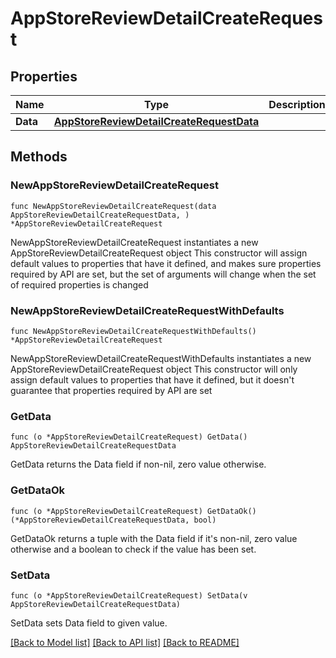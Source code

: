 # AppStoreReviewDetailCreateRequest

## Properties

Name | Type | Description | Notes
------------ | ------------- | ------------- | -------------
**Data** | [**AppStoreReviewDetailCreateRequestData**](AppStoreReviewDetailCreateRequestData.md) |  | 

## Methods

### NewAppStoreReviewDetailCreateRequest

`func NewAppStoreReviewDetailCreateRequest(data AppStoreReviewDetailCreateRequestData, ) *AppStoreReviewDetailCreateRequest`

NewAppStoreReviewDetailCreateRequest instantiates a new AppStoreReviewDetailCreateRequest object
This constructor will assign default values to properties that have it defined,
and makes sure properties required by API are set, but the set of arguments
will change when the set of required properties is changed

### NewAppStoreReviewDetailCreateRequestWithDefaults

`func NewAppStoreReviewDetailCreateRequestWithDefaults() *AppStoreReviewDetailCreateRequest`

NewAppStoreReviewDetailCreateRequestWithDefaults instantiates a new AppStoreReviewDetailCreateRequest object
This constructor will only assign default values to properties that have it defined,
but it doesn't guarantee that properties required by API are set

### GetData

`func (o *AppStoreReviewDetailCreateRequest) GetData() AppStoreReviewDetailCreateRequestData`

GetData returns the Data field if non-nil, zero value otherwise.

### GetDataOk

`func (o *AppStoreReviewDetailCreateRequest) GetDataOk() (*AppStoreReviewDetailCreateRequestData, bool)`

GetDataOk returns a tuple with the Data field if it's non-nil, zero value otherwise
and a boolean to check if the value has been set.

### SetData

`func (o *AppStoreReviewDetailCreateRequest) SetData(v AppStoreReviewDetailCreateRequestData)`

SetData sets Data field to given value.



[[Back to Model list]](../README.md#documentation-for-models) [[Back to API list]](../README.md#documentation-for-api-endpoints) [[Back to README]](../README.md)



